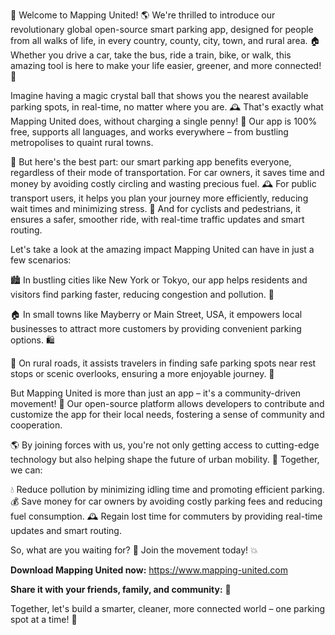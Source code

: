 🎉 Welcome to Mapping United! 🌎 We're thrilled to introduce our revolutionary global open-source smart parking app, designed for people from all walks of life, in every country, county, city, town, and rural area. 🏠 Whether you drive a car, take the bus, ride a train, bike, or walk, this amazing tool is here to make your life easier, greener, and more connected! 💚

Imagine having a magic crystal ball that shows you the nearest available parking spots, in real-time, no matter where you are. 🕰️ That's exactly what Mapping United does, without charging a single penny! 💸 Our app is 100% free, supports all languages, and works everywhere – from bustling metropolises to quaint rural towns.

🚗 But here's the best part: our smart parking app benefits everyone, regardless of their mode of transportation. For car owners, it saves time and money by avoiding costly circling and wasting precious fuel. 🕰️ For public transport users, it helps you plan your journey more efficiently, reducing wait times and minimizing stress. 🚌 And for cyclists and pedestrians, it ensures a safer, smoother ride, with real-time traffic updates and smart routing.

Let's take a look at the amazing impact Mapping United can have in just a few scenarios:

🏙️ In bustling cities like New York or Tokyo, our app helps residents and visitors find parking faster, reducing congestion and pollution. 🌆

🏠 In small towns like Mayberry or Main Street, USA, it empowers local businesses to attract more customers by providing convenient parking options. 🛍️

🚂 On rural roads, it assists travelers in finding safe parking spots near rest stops or scenic overlooks, ensuring a more enjoyable journey. 🌄

But Mapping United is more than just an app – it's a community-driven movement! 💪 Our open-source platform allows developers to contribute and customize the app for their local needs, fostering a sense of community and cooperation.

🌎 By joining forces with us, you're not only getting access to cutting-edge technology but also helping shape the future of urban mobility. 🚀 Together, we can:

💧 Reduce pollution by minimizing idling time and promoting efficient parking.
💰 Save money for car owners by avoiding costly parking fees and reducing fuel consumption.
🕰️ Regain lost time for commuters by providing real-time updates and smart routing.

So, what are you waiting for? 🎉 Join the movement today! 💥

**Download Mapping United now:** https://www.mapping-united.com

**Share it with your friends, family, and community:** 📨

Together, let's build a smarter, cleaner, more connected world – one parking spot at a time! 🌟